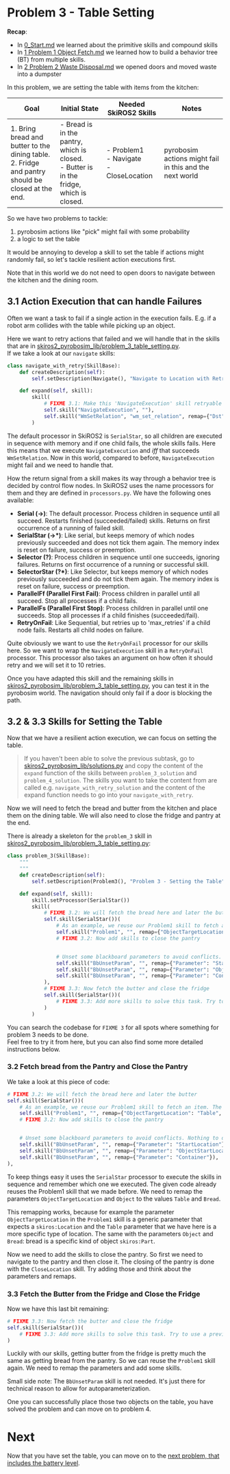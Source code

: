 # Problem 3 - Table Setting
**Recap**:
* In [0_Start.md](0_Start.md) we learned about the primitive skills and compound skills
* In [1 Problem 1 Object Fetch.md](1_Problem_1_Object_Fetch.md) we learned how to build a behavior tree (BT) from multiple skills.
* In [2 Problem 2 Waste Disposal.md](2_Problem_2_Waste_Disposal.md) we opened doors and moved waste into a dumpster

In this problem, we are setting the table with items from the kitchen:

| Goal | Initial State | Needed SkiROS2 Skills | Notes |
|------|---------------|------------|-------|
| 1. Bring bread and butter to the dining table.<br>2. Fridge and pantry should be closed at the end. | - Bread is in the pantry, which is closed.<br>- Butter is in the fridge, which is closed. | - Problem1<br>- Navigate<br>- CloseLocation | pyrobosim actions might fail in this and the next world  |

So we have two problems to tackle:  
1. pyrobosim actions like "pick" might fail with some probability
2. a logic to set the table

It would be annoying to develop a skill to set the table if actions might randomly fail, so let's tackle resilient action executions first.

Note that in this world we do not need to open doors to navigate between the kitchen and the dining room.

## 3.1 Action Execution that can handle Failures 

Often we want a task to fail if a single action in the execution fails. E.g. if a robot arm collides with the table while picking up an object.

Here we want to retry actions that failed and we will handle that in the skills that are in [skiros2_pyrobosim_lib/problem_3_table_setting.py](../skiros2_pyrobosim_lib/problem_3_table_setting.py).  
If we take a look at our `navigate` skills:
```python
class navigate_with_retry(SkillBase):
    def createDescription(self):
        self.setDescription(Navigate(), "Navigate to Location with Retry")

    def expand(self, skill):
        skill(
            # FIXME 3.1: Make this 'NavigateExecution' skill retryable
            self.skill("NavigateExecution", ""),
            self.skill("WmSetRelation", "wm_set_relation", remap={"Dst": "TargetLocation", "OldDstToRemove": "StartLocation"}, specify={'Src': self.params["Robot"].value, 'Relation': 'skiros:at', 'RelationState': True}),
        )
```
The default processor in SkiROS2 is `SerialStar`, so all children are executed in sequence with memory and if one child fails, the whole skills fails. Here this means that we execute `NavigateExecution` and *iff* that succeeds `WmSetRelation`. Now in this world, compared to before, `NavigateExecution` might fail and we need to handle that.

How the return signal from a skill makes its way through a behavior tree is decided by control flow nodes. In SkiROS2 uses the name processors for them and they are defined in `processors.py`. We have the following ones available:

* **Serial (->)**: The default processor. Process children in sequence until all succeed. Restarts finished (succeeded/failed) skills. Returns on first occurrence of a running of failed skill.
* **SerialStar (->*)**: Like serial, but keeps memory of which nodes previously succeeded and does not tick them again. The memory index is reset on failure, success or preemption.
* **Selector (?)**: Process children in sequence until one succeeds, ignoring failures. Returns on first occurrence of a running or successful skill.
* **SelectorStar (?*)**: Like Selector, but keeps memory of which nodes previously succeeded and do not tick them again. The memory index is reset on failure, success or preemption.
* **ParallelFf (Parallel First Fail)**: Process children in parallel until all succeed. Stop all processes if a child fails.
* **ParallelFs (Parallel First Stop)**: Process children in parallel until one succeeds. Stop all processes if a child finishes (succeeded/fail).
* **RetryOnFail**: Like Sequential, but retries up to 'max_retries' if a child node fails. Restarts all child nodes on failure.

Quite obviously we want to use the `RetryOnFail` processor for our skills here. So we want to wrap the `NavigateExecution` skill in a `RetryOnFail` processor. This processor also takes an argument on how often it should retry and we will set it to 10 retries.

Once you have adapted this skill and the remaining skills in [skiros2_pyrobosim_lib/problem_3_table_setting.py](../skiros2_pyrobosim_lib/problem_3_table_setting.py), you can test it in the pyrobosim world. The navigation should only fail if a door is blocking the path.

## 3.2 & 3.3 Skills for Setting the Table

Now that we have a resilient action execution, we can focus on setting the table.
> If you haven't been able to solve the previous subtask, go to [skiros2_pyrobosim_lib/solutions.py](../skiros2_pyrobosim_lib/solutions.py) and copy the content of the `expand` function of the skills between `problem_3_solution` and `problem_4_solution`. The skills you want to take the content from are called e.g. `navigate_with_retry_solution` and the content of the expand function needs to go into your `navigate_with_retry`.

Now we will need to fetch the bread and butter from the kitchen and place them on the dining table. We will also need to close the fridge and pantry at the end.

There is already a skeleton for the `problem_3` skill in [skiros2_pyrobosim_lib/problem_3_table_setting.py](../skiros2_pyrobosim_lib/problem_3_table_setting.py):

```python
class problem_3(SkillBase):
    """
    """
    def createDescription(self):
        self.setDescription(Problem3(), "Problem 3 - Setting the Table")

    def expand(self, skill):
        skill.setProcessor(SerialStar())
        skill(
            # FIXME 3.2: We will fetch the bread here and later the butter
            self.skill(SerialStar())(
                # As an example, we reuse our Problem1 skill to fetch an item. The Problem1 skill has parameter 'Object' and 'ObjectTargetLocation' that we need to set. If you check the Problem3 skill description you will see that we have parameters with names like "Bread" and "Table" that we need to remap like this:
                self.skill("Problem1", "", remap={"ObjectTargetLocation": "Table", "Object": "Bread"}),
                # FIXME 3.2: Now add skills to close the pantry


                # Unset some blackboard parameters to avoid conflicts. Nothing to do here.
                self.skill("BbUnsetParam", "", remap={"Parameter": "StartLocation"}),
                self.skill("BbUnsetParam", "", remap={"Parameter": "ObjectStartLocation"}),
                self.skill("BbUnsetParam", "", remap={"Parameter": "Container"}),
            ),
            # FIXME 3.3: Now fetch the butter and close the fridge
            self.skill(SerialStar())(
                # FIXME 3.3: Add more skills to solve this task. Try to use a previous skill
            )
        )

```
You can search the codebase for `FIXME 3` for all spots where something for problem 3 needs to be done.  
Feel free to try it from here, but you can also find some more detailed instructions below.

### 3.2 Fetch bread from the Pantry and Close the Pantry

We take a look at this piece of code:
```python
# FIXME 3.2: We will fetch the bread here and later the butter
self.skill(SerialStar())(
    # As an example, we reuse our Problem1 skill to fetch an item. The Problem1 skill has parameter 'Object' and 'ObjectTargetLocation' that we need to set. If you check the Problem3 skill description you will see that we have parameters with names like "Bread" and "Table" that we need to remap like this:
    self.skill("Problem1", "", remap={"ObjectTargetLocation": "Table", "Object": "Bread"}),
    # FIXME 3.2: Now add skills to close the pantry


    # Unset some blackboard parameters to avoid conflicts. Nothing to do here.
    self.skill("BbUnsetParam", "", remap={"Parameter": "StartLocation"}),
    self.skill("BbUnsetParam", "", remap={"Parameter": "ObjectStartLocation"}),
    self.skill("BbUnsetParam", "", remap={"Parameter": "Container"}),
),
```

To keep things easy it uses the `SerialStar` processor to execute the skills in sequence and remember which one we executed. The given code already reuses the Problem1 skill that we made before. We need to remap the parameters `ObjectTargetLocation` and `Object` to the values `Table` and `Bread`.

This remapping works, because for example the parameter `ObjectTargetLocation` in the `Problem1` skill is a generic parameter that expects a `skiros:Location` and the `Table` parameter that we have here is a more specific type of location. The same with the parameters `Object` and `Bread`: bread is a specific kind of object `skiros:Part`.

Now we need to add the skills to close the pantry. So first we need to navigate to the pantry and then close it. The closing of the pantry is done with the `CloseLocation` skill. Try adding those and think about the parameters and remaps.

### 3.3 Fetch the Butter from the Fridge and Close the Fridge

Now we have this last bit remaining:
```python
# FIXME 3.3: Now fetch the butter and close the fridge
self.skill(SerialStar())(
    # FIXME 3.3: Add more skills to solve this task. Try to use a previous skill
)
```

Luckily with our skills, getting butter from the fridge is pretty much the same as getting bread from the pantry. So we can reuse the `Problem1` skill again. We need to remap the parameters and add some skills.  

Small side note: The `BbUnsetParam` skill is not needed. It's just there for technical reason to allow for autoparameterization.

One you can successfully place those two objects on the table, you have solved the problem and can move on to problem 4.

# Next

Now that you have set the table, you can move on to the [next problem, that includes the battery level](4_Problem_4_Table_Waste_Charge.md).